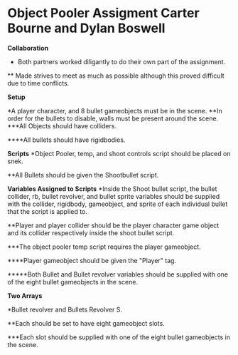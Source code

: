 # Object Pooler Assigment Carter Bourne and Dylan Boswell

**Collaboration**
* Both partners worked diligantly to do their own part of the assignment.

** Made strives to meet as much as possible although this proved difficult due to time conflicts.

**Setup**

*A player character, and 8 bullet gameobjects must be in the scene.
**In order for the bullets to disable, walls must be present around the scene.
***All Objects should have colliders.

****All bullets should have rigidbodies.

**Scripts**
*Object Pooler, temp, and shoot controls script should be placed on snek.

**All Bullets should be given the Shootbullet script.

**Variables Assigned to Scripts**
*Inside the Shoot bullet script, the bullet collider, rb, bullet revolver, and bullet sprite variables should be supplied with the collider, rigidbody, gameobject, and sprite of each individual bullet that the script is applied to.

**Player and player collider should be the player character game object and its collider respectively inside the shoot bullet script.

***The object pooler temp script requires the player gameobject.

****Player gameobject should be given the "Player" tag.

*****Both Bullet and Bullet revolver variables should be supplied with one of the eight bullet gameobjects in the scene.

**Two Arrays**

*Bullet revolver and Bullets Revolver S.

**Each should be set to have eight gameobject slots.

***Each slot should be supplied with one of the eight bullet gameobjects in the scene.